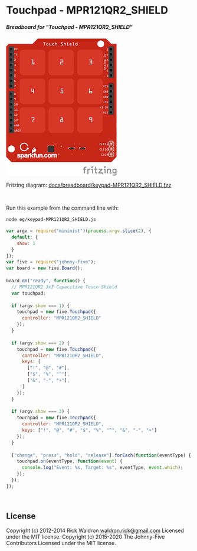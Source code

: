 <!--remove-start-->

# Touchpad - MPR121QR2_SHIELD

<!--remove-end-->






##### Breadboard for "Touchpad - MPR121QR2_SHIELD"



![docs/breadboard/keypad-MPR121QR2_SHIELD.png](breadboard/keypad-MPR121QR2_SHIELD.png)<br>

Fritzing diagram: [docs/breadboard/keypad-MPR121QR2_SHIELD.fzz](breadboard/keypad-MPR121QR2_SHIELD.fzz)

&nbsp;




Run this example from the command line with:
```bash
node eg/keypad-MPR121QR2_SHIELD.js
```


```javascript
var argv = require("minimist")(process.argv.slice(2), {
  default: {
    show: 1
  }
});
var five = require("johnny-five");
var board = new five.Board();

board.on("ready", function() {
  // MPR121QR2 3x3 Capacitive Touch Shield
  var touchpad;

  if (argv.show === 1) {
    touchpad = new five.Touchpad({
      controller: "MPR121QR2_SHIELD"
    });
  }

  if (argv.show === 2) {
    touchpad = new five.Touchpad({
      controller: "MPR121QR2_SHIELD",
      keys: [
        ["!", "@", "#"],
        ["$", "%", "^"],
        ["&", "-", "+"],
      ]
    });
  }

  if (argv.show === 3) {
    touchpad = new five.Touchpad({
      controller: "MPR121QR2_SHIELD",
      keys: ["!", "@", "#", "$", "%", "^", "&", "-", "+"]
    });
  }

  ["change", "press", "hold", "release"].forEach(function(eventType) {
    touchpad.on(eventType, function(event) {
      console.log("Event: %s, Target: %s", eventType, event.which);
    });
  });
});

```








&nbsp;

<!--remove-start-->

## License
Copyright (c) 2012-2014 Rick Waldron <waldron.rick@gmail.com>
Licensed under the MIT license.
Copyright (c) 2015-2020 The Johnny-Five Contributors
Licensed under the MIT license.

<!--remove-end-->
